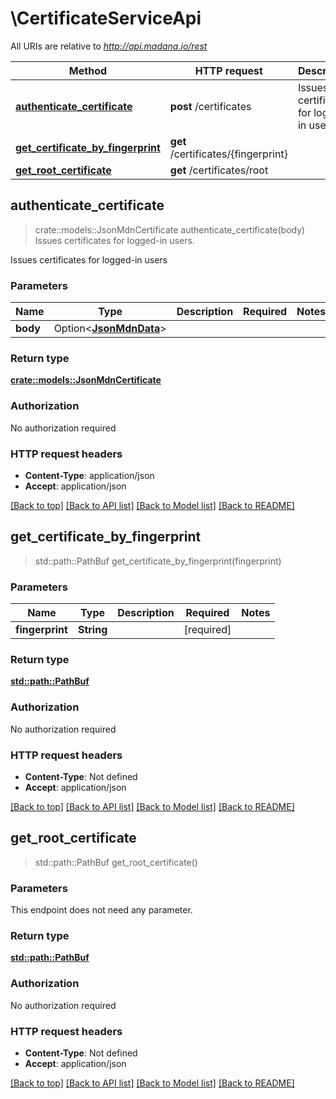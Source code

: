 # \CertificateServiceApi

All URIs are relative to *http://api.madana.io/rest*

Method | HTTP request | Description
------------- | ------------- | -------------
[**authenticate_certificate**](CertificateServiceApi.md#authenticate_certificate) | **post** /certificates | Issues certificates for logged-in users.
[**get_certificate_by_fingerprint**](CertificateServiceApi.md#get_certificate_by_fingerprint) | **get** /certificates/{fingerprint} | 
[**get_root_certificate**](CertificateServiceApi.md#get_root_certificate) | **get** /certificates/root | 



## authenticate_certificate

> crate::models::JsonMdnCertificate authenticate_certificate(body)
Issues certificates for logged-in users.

Issues certificates for logged-in users

### Parameters


Name | Type | Description  | Required | Notes
------------- | ------------- | ------------- | ------------- | -------------
**body** | Option<[**JsonMdnData**](JsonMdnData.md)> |  |  |

### Return type

[**crate::models::JsonMdnCertificate**](json_MDN_Certificate.md)

### Authorization

No authorization required

### HTTP request headers

- **Content-Type**: application/json
- **Accept**: application/json

[[Back to top]](#) [[Back to API list]](../README.md#documentation-for-api-endpoints) [[Back to Model list]](../README.md#documentation-for-models) [[Back to README]](../README.md)


## get_certificate_by_fingerprint

> std::path::PathBuf get_certificate_by_fingerprint(fingerprint)


### Parameters


Name | Type | Description  | Required | Notes
------------- | ------------- | ------------- | ------------- | -------------
**fingerprint** | **String** |  | [required] |

### Return type

[**std::path::PathBuf**](std::path::PathBuf.md)

### Authorization

No authorization required

### HTTP request headers

- **Content-Type**: Not defined
- **Accept**: application/json

[[Back to top]](#) [[Back to API list]](../README.md#documentation-for-api-endpoints) [[Back to Model list]](../README.md#documentation-for-models) [[Back to README]](../README.md)


## get_root_certificate

> std::path::PathBuf get_root_certificate()


### Parameters

This endpoint does not need any parameter.

### Return type

[**std::path::PathBuf**](std::path::PathBuf.md)

### Authorization

No authorization required

### HTTP request headers

- **Content-Type**: Not defined
- **Accept**: application/json

[[Back to top]](#) [[Back to API list]](../README.md#documentation-for-api-endpoints) [[Back to Model list]](../README.md#documentation-for-models) [[Back to README]](../README.md)

